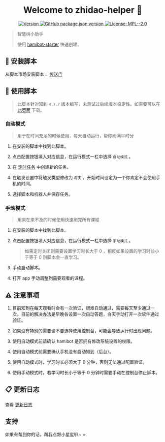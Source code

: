 <h1 align="center">Welcome to zhidao-helper 👋</h1>
<p align="center">
  <a href="https://www.npmjs.com/package/script-template" target="_blank">
    <img alt="Version" src="https://img.shields.io/npm/v/script-template.svg">
  </a>
  <a href="#" target="_blank">
    <img alt="GitHub package.json version" src="https://img.shields.io/github/package-json/v/batu1579/zhidao-helper">
  </a>
  <a href="https://github.com/batu1579/zhidao-helper/blob/main/LICENSE" target="_blank">
    <img alt="License: MPL--2.0" src="https://img.shields.io/badge/License-MPL--2.0-yellow.svg" />
  </a>
</p>

> 智慧树小助手
>
> 使用 [hamibot-starter](https://github.com/batu1579/hamibot-starter) 快速创建。

## 🎉 安装脚本

从脚本市场安装脚本： [传送门](https://hamibot.cn/marketplace/uJTNH)

## 🚀 使用脚本

> 此脚本针对知到 `4.7.7` 版本编写，未测试过后续版本稳定性。如需要可以在 [此页面](https://os-android.liqucn.com/rj/301431-history-2.shtml) 下载。

### 自动模式

> 用于在时间充足的时候使用，每天自动运行，帮你刷满平时分

1. 在安装的脚本中找到此脚本。

2. 点击配置按钮填入对应信息，在运行模式一栏中选择 `自动模式` 。

3. 在 [定时任务](https://hamibot.cn/dashboard/tasks) 中创建新的任务。

4. 在触发设置中将触发类型修改为 `每天` ，开始时间设定为一个你肯定不会使用手机的时间。

5. 选择脚本和机器人并保存任务。

### 手动模式

> 用来在来不及的时候使用快速刷完所有课程

1. 在安装的脚本中找到此脚本。

2. 点击配置按钮填入对应信息，在运行模式一栏中选择 `手动模式` 。

    > 如需定时关闭则需要设置学习时长大于 0 ，相反如果设置的学习时长小于等于 0 则脚本会一直学习。

3. 手动启动脚本。

4. 打开 app 手动调整到需要观看的课程。

## ⚠️ 注意事项

1. 目前知到在每天观看时会有一次验证，很难自动通过，需要每天至少通过一次。目前的解决办法是早晚各设置一次自动答题，白天手动打开一次软件通过验证。

2. 如果没有特别的需要请不要选择使用控制台，可能会导致运行时出现问题。

3. 使用自动模式前请确认 hamibot 是否拥有修改系统设置的权限。

4. 使用自动模式前需要确认手机没有启动知到（后台）。

5. 使用自动模式时，学习时长必须大于 0 分钟，否则无法通过配置验证。

6. 使用手动模式时，若学习时长小于等于 0 分钟时需要手动在控制台停止脚本。

## 📋 更新日志

查看 [更新日志](https://github.com/batu1579/zhidao-helper/blob/main/CHANGELOG.md)

## 支持

如果有帮到你的话，帮我点颗小星星叭~ ⭐️
